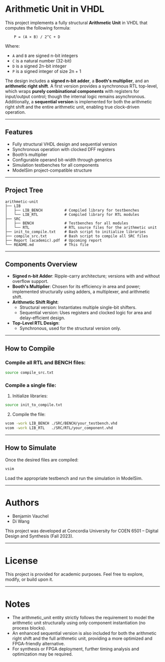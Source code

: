 # Arithmetic Unit in VHDL

This project implements a fully structural **Arithmetic Unit** in VHDL that computes the following formula:
```
    P = (A × B) / 2^C + D
```

Where:
- `A` and `B` are signed n-bit integers
- `C` is a natural number (32-bit)
- `D` is a signed 2n-bit integer
- `P` is a signed integer of size 2n + 1

The design includes a **signed n-bit adder**, a **Booth's multiplier**, and an **arithmetic right shift**. A first version provides a synchronous RTL top-level, which wraps **purely combinational components** with registers for input/output control; though the internal logic remains asynchronous. Additionally, a **sequential version** is implemented for both the arithmetic right shift and the entire arithmetic unit, enabling true clock-driven operation.

---

## Features

- Fully structural VHDL design and sequential version
- Synchronous operation with clocked DFF registers
- Booth’s multiplier
- Configurable operand bit-width through generics
- Simulation testbenches for all components
- ModelSim project-compatible structure

---

## Project Tree
```
arithmetic-unit
├── LIB
│   ├── LIB_BENCH          # Compiled library for testbenches
│   └── LIB_RTL            # Compiled library for RTL modules
├── SRC
│   ├── BENCH     		   # Testbenches for all modules
│   └── RTL       		   # RTL source files for the arithmetic unit
├── init_to_compile.txt    # Bash script to initialize libraries
├── compile_src.txt        # Bash script to compile all SRC files
├── Report (academic).pdf  # Upcoming report
└── README.md              # This file
```


---

## Components Overview

- **Signed n-bit Adder**: Ripple-carry architecture; versions with and without overflow support.
- **Booth's Multiplier**: Chosen for its efficiency in area and power; implemented structurally using adders, a multiplexer, and arithmetic shift.
- **Arithmetic Shift Right**:
  - Structural version: Instantiates multiple single-bit shifters.
  - Sequential version: Uses registers and clocked logic for area and delay-efficient design.
- **Top-Level RTL Design**:
  - Synchronous, used for the structural version only.

---

## How to Compile

### Compile all RTL and BENCH files:

```bash
source compile_src.txt
```

### Compile a single file:

1. Initialize libraries:
```bash
source init_to_compile.txt
```

2. Compile the file:
```bash
vcom -work LIB_BENCH ./SRC/BENCH/your_testbench.vhd
vcom -work LIB_RTL   ./SRC/RTL/your_component.vhd
```

---

## How to Simulate

Once the desired files are compiled:
```bash
vsim
```
Load the appropriate testbench and run the simulation in ModelSim.

---

# Authors
- Benjamin Vauchel
- Di Wang

This project was developed at Concordia University for COEN 6501 – Digital Design and Synthesis (Fall 2023).

---

# License

This project is provided for academic purposes. Feel free to explore, modify, or build upon it.

---

# Notes
- The arithmetic_unit entity strictly follows the requirement to model the arithmetic unit structurally using only component instantiation (no process blocks).
- An enhanced sequential version is also included for both the arithmetic right shift and the full arithmetic unit, providing a more optimized and FPGA-friendly alternative.
- For synthesis or FPGA deployment, further timing analysis and optimization may be required.
